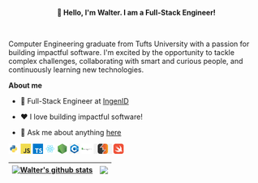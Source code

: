 <p align="center"><strong>👋 Hello, I'm Walter. I am a Full-Stack Engineer!</strong></p>

<br />

Computer Engineering graduate from Tufts University with a passion for building impactful software. I'm excited by the opportunity to tackle complex challenges, collaborating with smart and curious people, and continuously learning new technologies.

**About me**

- 💼 Full-Stack Engineer at [IngenID](https://www.ingenid.com/)

- ❤️ I love building impactful software!

- 💬 Ask me about anything [here](https://walter254.github.io/myCv/)

<code><img height="20" alt="python" src="https://raw.githubusercontent.com/github/explore/80688e429a7d4ef2fca1e82350fe8e3517d3494d/topics/python/python.png"></code>
<code><img height="20" alt="javascript" src="https://raw.githubusercontent.com/github/explore/80688e429a7d4ef2fca1e82350fe8e3517d3494d/topics/javascript/javascript.png"></code>
<code><img height="20" alt="typescript" src="https://raw.githubusercontent.com/github/explore/80688e429a7d4ef2fca1e82350fe8e3517d3494d/topics/typescript/typescript.png"></code>
<code><img height="20" alt="react" src="https://raw.githubusercontent.com/github/explore/80688e429a7d4ef2fca1e82350fe8e3517d3494d/topics/react/react.png"></code>
<code><img height="20" alt="nodejs" src="https://raw.githubusercontent.com/github/explore/80688e429a7d4ef2fca1e82350fe8e3517d3494d/topics/nodejs/nodejs.png"></code>
<code><img height="20" alt="c++" src="/images/cpp_img.png"></code>
<code><img height="20" alt="mongodb" src="https://raw.githubusercontent.com/github/explore/80688e429a7d4ef2fca1e82350fe8e3517d3494d/topics/mongodb/mongodb.png"></code>
<code><img height="20" alt="burpsuite" src="/images/burb_suite_img.png"></code>
<code><img height="20" alt="swift" src="https://raw.githubusercontent.com/github/explore/80688e429a7d4ef2fca1e82350fe8e3517d3494d/topics/swift/swift.png"></code>

| <a href="https://github.com/Walter254"><img align="center" src="https://github-readme-stats.vercel.app/api?username=Walter254&show_icons=true&include_all_commits=true&theme=tokyonight&hide_border=true&hide=stars,contribs&show=reviews,prs_merged_percentage" alt="Walter's github stats" /></a> | <a href="https://github.com/Walter254"><img align="center" src="https://github-readme-stats.vercel.app/api/top-langs/?username=Walter254&layout=pie&theme=tokyonight&hide_border=true" /></a> |
| ------------- | ------------- |
